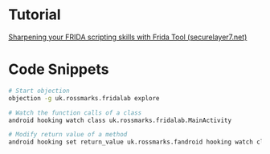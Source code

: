 # Tutorial
[Sharpening your FRIDA scripting skills with Frida Tool (securelayer7.net)](https://blog.securelayer7.net/sharpening-your-frida-scripting-skills-with-frida-tool/)


# Code Snippets
```bash
# Start objection
objection -g uk.rossmarks.fridalab explore 

# Watch the function calls of a class
android hooking watch class uk.rossmarks.fridalab.MainActivity

# Modify return value of a method
android hooking set return_value uk.rossmarks.fandroid hooking watch class uk.rossmarks.fridalab.MainActivity
```